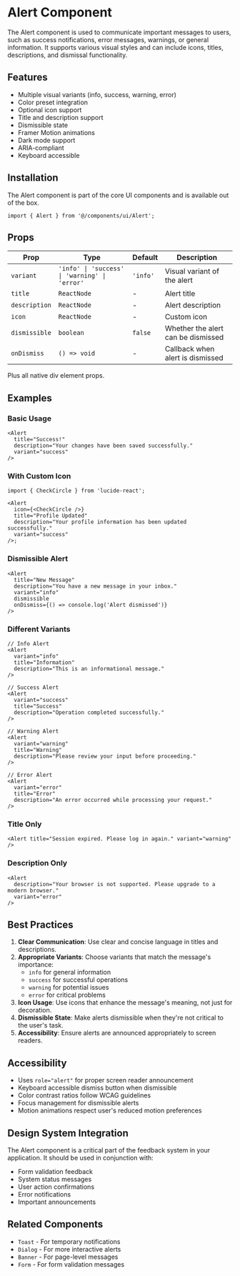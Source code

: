 # Alert Component

The Alert component is used to communicate important messages to users, such as success notifications, error messages, warnings, or general information. It supports various visual styles and can include icons, titles, descriptions, and dismissal functionality.

## Features

- Multiple visual variants (info, success, warning, error)
- Color preset integration
- Optional icon support
- Title and description support
- Dismissible state
- Framer Motion animations
- Dark mode support
- ARIA-compliant
- Keyboard accessible

## Installation

The Alert component is part of the core UI components and is available out of the box.

```tsx
import { Alert } from '@/components/ui/Alert';
```

## Props

| Prop          | Type                                          | Default  | Description                        |
| ------------- | --------------------------------------------- | -------- | ---------------------------------- |
| `variant`     | `'info' \| 'success' \| 'warning' \| 'error'` | `'info'` | Visual variant of the alert        |
| `title`       | `ReactNode`                                   | -        | Alert title                        |
| `description` | `ReactNode`                                   | -        | Alert description                  |
| `icon`        | `ReactNode`                                   | -        | Custom icon                        |
| `dismissible` | `boolean`                                     | `false`  | Whether the alert can be dismissed |
| `onDismiss`   | `() => void`                                  | -        | Callback when alert is dismissed   |

Plus all native div element props.

## Examples

### Basic Usage

```tsx
<Alert
  title="Success!"
  description="Your changes have been saved successfully."
  variant="success"
/>
```

### With Custom Icon

```tsx
import { CheckCircle } from 'lucide-react';

<Alert
  icon={<CheckCircle />}
  title="Profile Updated"
  description="Your profile information has been updated successfully."
  variant="success"
/>;
```

### Dismissible Alert

```tsx
<Alert
  title="New Message"
  description="You have a new message in your inbox."
  variant="info"
  dismissible
  onDismiss={() => console.log('Alert dismissed')}
/>
```

### Different Variants

```tsx
// Info Alert
<Alert
  variant="info"
  title="Information"
  description="This is an informational message."
/>

// Success Alert
<Alert
  variant="success"
  title="Success"
  description="Operation completed successfully."
/>

// Warning Alert
<Alert
  variant="warning"
  title="Warning"
  description="Please review your input before proceeding."
/>

// Error Alert
<Alert
  variant="error"
  title="Error"
  description="An error occurred while processing your request."
/>
```

### Title Only

```tsx
<Alert title="Session expired. Please log in again." variant="warning" />
```

### Description Only

```tsx
<Alert
  description="Your browser is not supported. Please upgrade to a modern browser."
  variant="error"
/>
```

## Best Practices

1. **Clear Communication**: Use clear and concise language in titles and descriptions.
2. **Appropriate Variants**: Choose variants that match the message's importance:
   - `info` for general information
   - `success` for successful operations
   - `warning` for potential issues
   - `error` for critical problems
3. **Icon Usage**: Use icons that enhance the message's meaning, not just for decoration.
4. **Dismissible State**: Make alerts dismissible when they're not critical to the user's task.
5. **Accessibility**: Ensure alerts are announced appropriately to screen readers.

## Accessibility

- Uses `role="alert"` for proper screen reader announcement
- Keyboard accessible dismiss button when dismissible
- Color contrast ratios follow WCAG guidelines
- Focus management for dismissible alerts
- Motion animations respect user's reduced motion preferences

## Design System Integration

The Alert component is a critical part of the feedback system in your application. It should be used in conjunction with:

- Form validation feedback
- System status messages
- User action confirmations
- Error notifications
- Important announcements

## Related Components

- `Toast` - For temporary notifications
- `Dialog` - For more interactive alerts
- `Banner` - For page-level messages
- `Form` - For form validation messages
